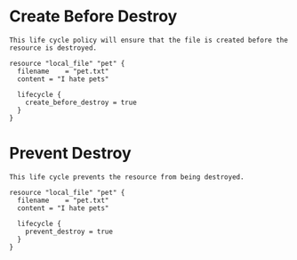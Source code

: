 # Create Before Destroy
    This life cycle policy will ensure that the file is created before the resource is destroyed.
```terraform:
resource "local_file" "pet" {
  filename    = "pet.txt"
  content = "I hate pets"

  lifecycle {
    create_before_destroy = true 
  }
}
```

# Prevent Destroy
    This life cycle prevents the resource from being destroyed.

```terraform:
resource "local_file" "pet" {
  filename    = "pet.txt"
  content = "I hate pets"

  lifecycle {
    prevent_destroy = true 
  }
}
```
